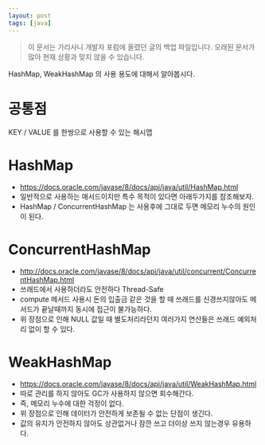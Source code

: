 ```yaml
---
layout: post
tags: [java]
---
```


> 이 문서는 가리사니 개발자 포럼에 올렸던 글의 백업 파일입니다.
오래된 문서가 많아 현재 상황과 맞지 않을 수 있습니다.


HashMap, WeakHashMap 의 사용 용도에 대해서 알아봅시다.

# 공통점
KEY / VALUE 를 한쌍으로 사용할 수 있는 해시맵

# HashMap
- https://docs.oracle.com/javase/8/docs/api/java/util/HashMap.html
- 일반적으로 사용하는 매서드이지만 특수 목적이 있다면 아래두가지를 참조해보자.
- HashMap / ConcurrentHashMap 는 사용후에 그대로 두면 메모리 누수의 원인이 된다.

# ConcurrentHashMap
- http://docs.oracle.com/javase/8/docs/api/java/util/concurrent/ConcurrentHashMap.html
- 쓰래드에서 사용하더라도 안전하다 Thread-Safe
- compute 메서드 사용시 돈의 입출금 같은 것을 할 때 쓰래드를 신경쓰지않아도 메서드가 끝날때까지 동시에 접근이 불가능하다.
- 위 장점으로 인해 NULL 값일 때 별도처리라던지 여러가지 연산들은 쓰래드 예외처리 없이 할 수 있다.

# WeakHashMap
- https://docs.oracle.com/javase/8/docs/api/java/util/WeakHashMap.html
- 따로 관리를 하지 않아도 GC가 사용하지 않으면 회수해간다.
- 즉, 메모리 누수에 대한 걱정이 없다.
- 위 장점으로 인해 데이터가 안전하게 보존될 수 없는 단점이 생긴다.
- 값의 유지가 안전하지 않아도 상관없거나 잠깐 쓰고 더이상 쓰지 않는경우 유용하다.